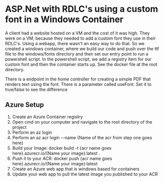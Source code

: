 # ASP.Net with RDLC's using a custom font in a Windows Container
A client had a website hosted on a VM and the cost of it was high. They were on a VM, because they needed to add a custom font they use in their RDLC's. Using a webapp, there wasn't an easy way to do that. So we created a windows container, where we build our code and push over the ttf file to the windows/fonts directory and then set our entry point to run a powershell script. In the powershell script, we add a registry item for our custom font and then the container starts up. See the docker file at the root directory. 

There is a endpoint in the home controller for creating a simple PDF that renders text using the font. There is a parameter called useFont. Set it to true/false to see the difference

## Azure Setup

1. Create an Azure Container registry
2. Open cmd on your computer and navigate to the root directory of the project
3. Perform an az login
4. Perform an az acr login --name {Name of the acr from step one goes here}
5. Build your Image: docker build -t {acr name goes here}.azurecr.io/{Name your image}:latest .
6. Push it to your ACR: docker push {acr name goes here}.azurecr.io/{Name your image}:latest
7. Create an Azure web app that is windows based for containers
8. Update your web app to pull the latest image you published to your ACR
